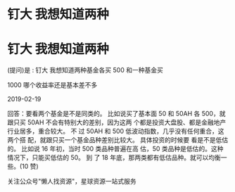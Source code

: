 # 钉大 我想知道两种

# 钉大 我想知道两种

(提问)是 : 钉大 我想知道两种基金各买 500 和一种基金买

1000 哪个收益率还是基本差不多

2019-02-19

回答：要看两个基金是不是同类的。 比如说买了基本面 50 和 50AH 各 500，就跟只买 50AH 不会有特别大的差别，因为这两 个都是投资大盘股、都是金融地产行业居多，重合较大。 不 过 50AH 和 500 低波动指数，几乎没有任何重合，这两个搭 配，就跟只买一个基金品种差别比较大。 具体投资的时候要 看是不是低估的。 比如说 16 年初，当时 500 类品种普遍在高 估，50 类品种是低估的。这种情况下，只能买低估的 50。 到 了 18 年底，那两类都有低估品种。就可以均衡一些。(10 赞)

关注公众号"懒人找资源"，星球资源一站式服务